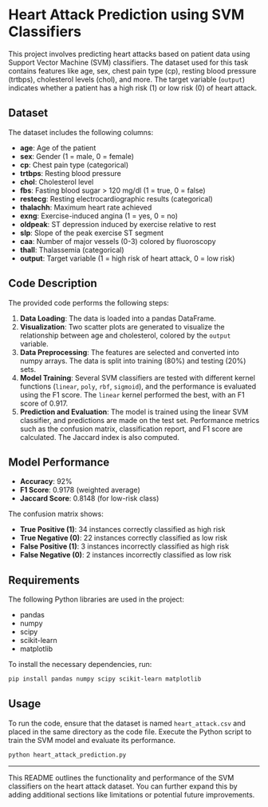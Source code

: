 # Heart Attack Prediction using SVM Classifiers

This project involves predicting heart attacks based on patient data using Support Vector Machine (SVM) classifiers. The dataset used for this task contains features like age, sex, chest pain type (cp), resting blood pressure (trtbps), cholesterol levels (chol), and more. The target variable (`output`) indicates whether a patient has a high risk (1) or low risk (0) of heart attack.

## Dataset

The dataset includes the following columns:
- **age**: Age of the patient
- **sex**: Gender (1 = male, 0 = female)
- **cp**: Chest pain type (categorical)
- **trtbps**: Resting blood pressure
- **chol**: Cholesterol level
- **fbs**: Fasting blood sugar > 120 mg/dl (1 = true, 0 = false)
- **restecg**: Resting electrocardiographic results (categorical)
- **thalachh**: Maximum heart rate achieved
- **exng**: Exercise-induced angina (1 = yes, 0 = no)
- **oldpeak**: ST depression induced by exercise relative to rest
- **slp**: Slope of the peak exercise ST segment
- **caa**: Number of major vessels (0-3) colored by fluoroscopy
- **thall**: Thalassemia (categorical)
- **output**: Target variable (1 = high risk of heart attack, 0 = low risk)

## Code Description

The provided code performs the following steps:
1. **Data Loading**: The data is loaded into a pandas DataFrame.
2. **Visualization**: Two scatter plots are generated to visualize the relationship between age and cholesterol, colored by the `output` variable.
3. **Data Preprocessing**: The features are selected and converted into numpy arrays. The data is split into training (80%) and testing (20%) sets.
4. **Model Training**: Several SVM classifiers are tested with different kernel functions (`linear`, `poly`, `rbf`, `sigmoid`), and the performance is evaluated using the F1 score. The `linear` kernel performed the best, with an F1 score of 0.917.
5. **Prediction and Evaluation**: The model is trained using the linear SVM classifier, and predictions are made on the test set. Performance metrics such as the confusion matrix, classification report, and F1 score are calculated. The Jaccard index is also computed.

## Model Performance

- **Accuracy**: 92%
- **F1 Score**: 0.9178 (weighted average)
- **Jaccard Score**: 0.8148 (for low-risk class)

The confusion matrix shows:
- **True Positive (1)**: 34 instances correctly classified as high risk
- **True Negative (0)**: 22 instances correctly classified as low risk
- **False Positive (1)**: 3 instances incorrectly classified as high risk
- **False Negative (0)**: 2 instances incorrectly classified as low risk

## Requirements

The following Python libraries are used in the project:
- pandas
- numpy
- scipy
- scikit-learn
- matplotlib

To install the necessary dependencies, run:
```bash
pip install pandas numpy scipy scikit-learn matplotlib
```

## Usage

To run the code, ensure that the dataset is named `heart_attack.csv` and placed in the same directory as the code file. Execute the Python script to train the SVM model and evaluate its performance.

```bash
python heart_attack_prediction.py
```

---

This README outlines the functionality and performance of the SVM classifiers on the heart attack dataset. You can further expand this by adding additional sections like limitations or potential future improvements.
